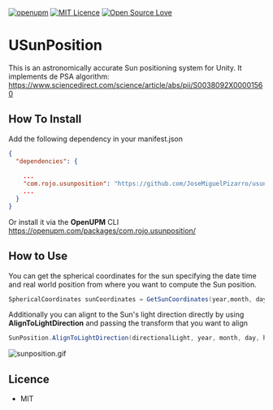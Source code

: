 [![openupm](https://img.shields.io/npm/v/com.rojo.usunposition?label=openupm&registry_uri=https://package.openupm.com)](https://openupm.com/packages/com.rojo.usunposition/) [![MIT Licence](https://badges.frapsoft.com/os/mit/mit.svg?v=103)](https://opensource.org/licenses/mit-license.php) [![Open Source Love](https://badges.frapsoft.com/os/v1/open-source.svg?v=103)](https://github.com/ellerbrock/open-source-badges/)


# USunPosition

This is an astronomically accurate Sun positioning system for Unity. It implements de PSA algorithm: https://www.sciencedirect.com/science/article/abs/pii/S0038092X00001560


## How To Install

Add the following dependency in your manifest.json
``` json
{
  "dependencies": {
      
    ...
    "com.rojo.usunposition": "https://github.com/JoseMiguelPizarro/usunposition.git"
    ...
  }
}
```

Or install it via the <b>OpenUPM</b> CLI https://openupm.com/packages/com.rojo.usunposition/

## How to Use

You can get the spherical coordinates for the sun specifying the date time and real world position from where you want to compute the Sun position.

``` cs
SphericalCoordinates sunCoordinates = GetSunCoordinates(year,month, day, hour, longitude, latitude);
```

Additionally you can alignt to the Sun's light direction directly by using <b>AlignToLightDirection</b> and passing the transform that you want to align

``` cs
SunPosition.AlignToLightDirection(directionalLight, year, month, day, hour, latitude, longitude);
```

![sunposition.gif](https://s2.gifyu.com/images/sunposition.gif)

## Licence

* MIT